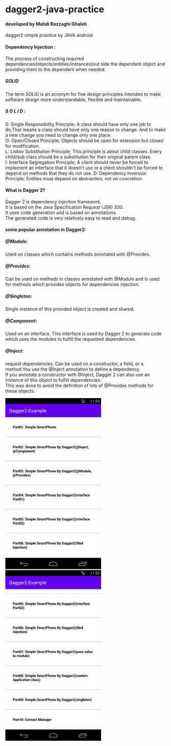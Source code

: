 # dagger2-java-practice

#### developed by **Mahdi Razzaghi Ghaleh**
dagger2 simple practice by JAVA android

#### Dependency Injection :
The process of constructing required dependencies(objects/entities/instances)out side the dependent object and providing them to the dependent when needed.

##### SOLID
The term SOLID is an acronym for five design principles intended to make software design more understandable, flexible and maintainable.
##### S O L I D :
S: Single Responsibility Principle; A class should have only one job to do,That means a class should have only one reason to change. And to make a new change you need to change only one place.  
O: Open/Closed Principle; Objects should be open for extension but closed for modification.  
L: Liskov Substitution Principle; This principle is about child classes. Every child/sub class should be a substitution for their original parent class.  
I: Interface Segregation Principle; A client should never be forced to implement an interface that it doesn't use or a client shouldn't be forced to depend on methods that they do not use.
D: Dependency Inversion Principle; Entities must depend on abstraction, not on concretion.

#### What is Dagger 2?
Dagger 2 is dependency injection framework.  
It is based on the Java Specification Request (JSR) 330.  
It uses code generation and is based on annotations.  
The generated code is very relatively easy to read and debug.

#### some popular annotation in Dagger2:

##### @Module:
Used on classes which contains methods annotated with @Provides.

##### @Provides:
Can be used on methods in classes annotated with @Module and is used for methods which provides objects for dependencies injection.

##### @Singleton:
Single instance of this provided object is created and shared.

##### @Component:
Used on an interface.
This interface is used by Dagger 2 to generate code which uses the modules to fulfill the requested dependencies.

##### @Inject:
request dependencies. Can be used on a constructor, a field, or a method.You use the @Inject annotation to define a dependency.  
 If you annotate a constructor with @Inject, Dagger 2 can also use an instance of this object to fulfill dependencies.  
 This was done to avoid the definition of lots of @Provides methods for these objects.


<img src="screenshots/Screenshot_1604392161.png" width="300">
<img src="screenshots/Screenshot_1604392164.png" width="300">